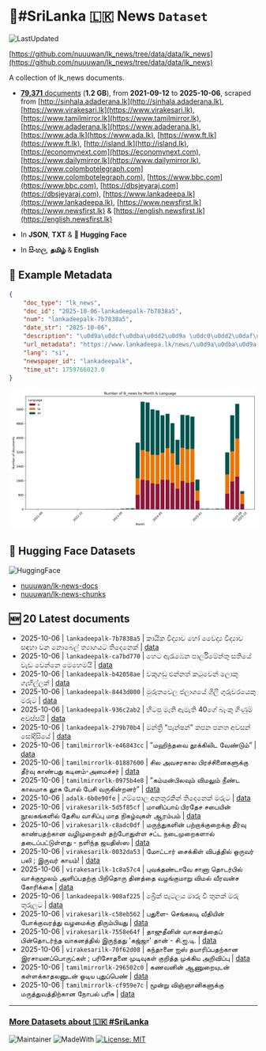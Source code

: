 # 📄#SriLanka 🇱🇰 News `Dataset`

![LastUpdated](https://img.shields.io/badge/last_updated-2025--10--06_21:27:25-green)

[https://github.com/nuuuwan/lk_news/tree/data/data/lk_news](https://github.com/nuuuwan/lk_news/tree/data/data/lk_news)

A collection of lk_news documents.

- [**79,371** documents](https://github.com/nuuuwan/lk_news/tree/data/data/lk_news) (**1.2 GB**), from **2021-09-12** to **2025-10-06**, scraped from [http://sinhala.adaderana.lk](http://sinhala.adaderana.lk), [https://www.virakesari.lk](https://www.virakesari.lk), [https://www.tamilmirror.lk](https://www.tamilmirror.lk), [https://www.adaderana.lk](https://www.adaderana.lk), [https://www.ada.lk](https://www.ada.lk), [https://www.ft.lk](https://www.ft.lk), [http://island.lk](http://island.lk), [https://economynext.com](https://economynext.com), [https://www.dailymirror.lk](https://www.dailymirror.lk), [https://www.colombotelegraph.com](https://www.colombotelegraph.com), [https://www.bbc.com](https://www.bbc.com), [https://dbsjeyaraj.com](https://dbsjeyaraj.com), [https://www.lankadeepa.lk](https://www.lankadeepa.lk), [https://www.newsfirst.lk](https://www.newsfirst.lk) & [https://english.newsfirst.lk](https://english.newsfirst.lk)

- In **JSON**, **TXT** & **🤗 Hugging Face**

- In **සිංහල**, **தமிழ்** & **English**

## 📝 Example Metadata

```json
{
    "doc_type": "lk_news",
    "doc_id": "2025-10-06-lankadeepalk-7b7838a5",
    "num": "lankadeepalk-7b7838a5",
    "date_str": "2025-10-06",
    "description": "\u0d9a\u0dcf\u0dba\u0dd2\u0d9a \u0dc0\u0dd2\u0daf\u0dca\u200d\u0dba\u0dcf\u0dc0 \u0dc4\u0ddd \u0dc0\u0ddb\u0daf\u0dca\u200d\u0dba \u0dc0\u0dd2\u0daf\u0dca\u200d\u0dba\u0dcf\u0dc0 \u0dc3\u0db3\u0dc4\u0dcf \u0dc0\u0db1 \u0db1\u0ddc\u0db6\u0dd9\u0dbd\u0dca \u0dad\u0dca\u200d\u0dba\u0dcf\u0d9c\u0dba\u0da7 \u0dad\u0dd2\u0daf\u0dd9\u0db1\u0dd9\u0d9a\u0dca",
    "url_metadata": "https://www.lankadeepa.lk/news/\u0d9a\u0dba\u0d9a-\u0dc0\u0daf\u0dba\u0dc0-\u0dc4-\u0dc0\u0daf\u0dba-\u0dc0\u0daf\u0dba\u0dc0-\u0dc3\u0db3\u0dc4-\u0dc0\u0db1-\u0db1\u0db6\u0dbd-\u0dad\u0dba\u0d9c\u0dba\u0da7-\u0dad\u0daf\u0db1\u0d9a/101-680807",
    "lang": "si",
    "newspaper_id": "lankadeepalk",
    "time_ut": 1759766023.0
}
```

![Chart](https://raw.githubusercontent.com/nuuuwan/lk_news/refs/heads/data/data/lk_news/docs_by_month_and_lang.png)

## 🤗 Hugging Face Datasets

![HuggingFace](https://img.shields.io/badge/-HuggingFace-FDEE21?style=for-the-badge&logo=HuggingFace)

- [nuuuwan/lk-news-docs](https://huggingface.co/datasets/nuuuwan/lk-news-docs)
- [nuuuwan/lk-news-chunks](https://huggingface.co/datasets/nuuuwan/lk-news-chunks)

## 🆕 20 Latest documents

- 2025-10-06 | `lankadeepalk-7b7838a5` | කායික විද්‍යාව හෝ වෛද්‍ය විද්‍යාව සඳහා වන නොබෙල් ත්‍යාගයට තිදෙනෙක් | [data](https://github.com/nuuuwan/lk_news/tree/data/data/lk_news/2020s/2025/2025-10-06-lankadeepalk-7b7838a5)
- 2025-10-06 | `lankadeepalk-ca7bd770` | හෙට ඇරැඹෙන පාර්ලිමේන්තු සතියේ වැඩ වෙන්නෙ මෙහෙමයි | [data](https://github.com/nuuuwan/lk_news/tree/data/data/lk_news/2020s/2025/2025-10-06-lankadeepalk-ca7bd770)
- 2025-10-06 | `lankadeepalk-b42058ae` | වකුගඩු එන්නත් කටුවෙන් ලොකු ගැහිල්ලක් | [data](https://github.com/nuuuwan/lk_news/tree/data/data/lk_news/2020s/2025/2025-10-06-lankadeepalk-b42058ae)
- 2025-10-06 | `lankadeepalk-8443d000` | මුරුතවෙල ජලාශයේ ගිලී ගුරුවරයෙකු මරුට | [data](https://github.com/nuuuwan/lk_news/tree/data/data/lk_news/2020s/2025/2025-10-06-lankadeepalk-8443d000)
- 2025-10-06 | `lankadeepalk-936c2ab2` | හිටපු මැති ඇමැති 40ගේ බැංකු ගිණුම් අවුස්සයි | [data](https://github.com/nuuuwan/lk_news/tree/data/data/lk_news/2020s/2025/2025-10-06-lankadeepalk-936c2ab2)
- 2025-10-06 | `lankadeepalk-279b70b4` | මන්ත්‍රී  “පැන්ෂන්” කපන පනත අවසන් සෝදිසියේ | [data](https://github.com/nuuuwan/lk_news/tree/data/data/lk_news/2020s/2025/2025-10-06-lankadeepalk-279b70b4)
- 2025-10-06 | `tamilmirrorlk-e46843cc` | ”மஹிந்தவை தூக்கிலிட வேண்டும்” | [data](https://github.com/nuuuwan/lk_news/tree/data/data/lk_news/2020s/2025/2025-10-06-tamilmirrorlk-e46843cc)
- 2025-10-06 | `tamilmirrorlk-01887600` | ​​சில அவசரகால பிரச்சினைகளுக்கு தீர்வு காண்பது கடினம்-அமைச்சர் | [data](https://github.com/nuuuwan/lk_news/tree/data/data/lk_news/2020s/2025/2025-10-06-tamilmirrorlk-01887600)
- 2025-10-06 | `tamilmirrorlk-0975b4e8` | ”கம்மன்பிலவும் விமலும் நீண்ட காலமாக லூசு போல் பேசி வருகின்றனர்” | [data](https://github.com/nuuuwan/lk_news/tree/data/data/lk_news/2020s/2025/2025-10-06-tamilmirrorlk-0975b4e8)
- 2025-10-06 | `adalk-6b0e90fe` | ගම්පොල අනතුරකින් තිදෙනෙක් මරුට | [data](https://github.com/nuuuwan/lk_news/tree/data/data/lk_news/2020s/2025/2025-10-06-adalk-6b0e90fe)
- 2025-10-06 | `virakesarilk-5d5f85cf` | மானிப்பாய் பிரதேச சபையின் நூலகங்களில் தேசிய வாசிப்பு மாத நிகழ்வுகள் ஆரம்பம் | [data](https://github.com/nuuuwan/lk_news/tree/data/data/lk_news/2020s/2025/2025-10-06-virakesarilk-5d5f85cf)
- 2025-10-06 | `virakesarilk-c8adc0df` | மருந்துகளின் பற்றாக்குறைக்கு தீர்வு காண்பதற்கான வழிமுறைகள் தற்போதுள்ள சட்ட நடைமுறைகளால் தடைப்பட்டுள்ளது  -  நளிந்த ஜயதிஸ்ஸ | [data](https://github.com/nuuuwan/lk_news/tree/data/data/lk_news/2020s/2025/2025-10-06-virakesarilk-c8adc0df)
- 2025-10-06 | `virakesarilk-0032da53` | மோட்டார் சைக்கிள் விபத்தில் ஒருவர் பலி ; இருவர் காயம்! | [data](https://github.com/nuuuwan/lk_news/tree/data/data/lk_news/2020s/2025/2025-10-06-virakesarilk-0032da53)
- 2025-10-06 | `virakesarilk-1c8a57c4` | புவக்தண்டாவே சானா தொடர்பில் வாக்குமூலம் அளிப்பதற்கு பிறிதொரு தினத்தை வழங்குமாறு விமல் வீரவன்ச கோரிக்கை | [data](https://github.com/nuuuwan/lk_news/tree/data/data/lk_news/2020s/2025/2025-10-06-virakesarilk-1c8a57c4)
- 2025-10-06 | `lankadeepalk-908af225` | බ්‍රෙික් පැටලය මාරු වී තුනක් මරු තුරුලට | [data](https://github.com/nuuuwan/lk_news/tree/data/data/lk_news/2020s/2025/2025-10-06-lankadeepalk-908af225)
- 2025-10-06 | `virakesarilk-c58eb562` | பதுளை- செங்கலடி வீதியின் போக்குவரத்து வழமைக்கு திரும்பியது | [data](https://github.com/nuuuwan/lk_news/tree/data/data/lk_news/2020s/2025/2025-10-06-virakesarilk-c58eb562)
- 2025-10-06 | `virakesarilk-7558e64f` | தாஜுதீனின் வாகனத்தைப் பின்தொடர்ந்த வாகனத்தில் இருந்தது 'கஜ்ஜா' தான் - சி.ஐ.டி. | [data](https://github.com/nuuuwan/lk_news/tree/data/data/lk_news/2020s/2025/2025-10-06-virakesarilk-7558e64f)
- 2025-10-06 | `virakesarilk-70f62d08` | கந்தானை ஐஸ் தயாரிப்பதற்கான இரசாயனப்பொருட்கள் ; பரிசோதனை முடிவுகள் குறித்த முக்கிய அறிவிப்பு | [data](https://github.com/nuuuwan/lk_news/tree/data/data/lk_news/2020s/2025/2025-10-06-virakesarilk-70f62d08)
- 2025-10-06 | `tamilmirrorlk-296502c0` | கணவனின் ஆணுறையுடன் கள்ளக்காதலனுடன் ஓடிய புதுப்பெண் | [data](https://github.com/nuuuwan/lk_news/tree/data/data/lk_news/2020s/2025/2025-10-06-tamilmirrorlk-296502c0)
- 2025-10-06 | `tamilmirrorlk-cf959e7c` | மூன்று விஞ்ஞானிகளுக்கு மருத்துவத்திற்கான நோபல் பரிசு | [data](https://github.com/nuuuwan/lk_news/tree/data/data/lk_news/2020s/2025/2025-10-06-tamilmirrorlk-cf959e7c)

---

### [More Datasets about 🇱🇰 #SriLanka](https://github.com/nuuuwan/lk_datasets)

![Maintainer](https://img.shields.io/badge/maintainer-nuuuwan-red)
![MadeWith](https://img.shields.io/badge/made_with-python-blue)
[![License: MIT](https://img.shields.io/badge/License-MIT-yellow.svg)](https://opensource.org/licenses/MIT)
